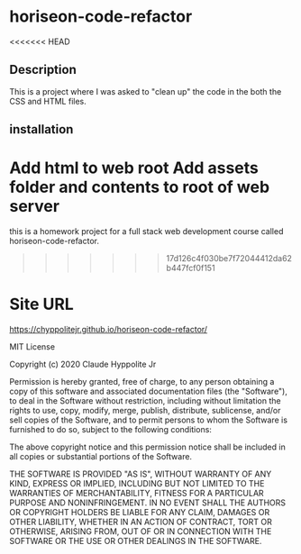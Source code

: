 # horiseon-code-refactor

<<<<<<< HEAD
## Description
This is a project where I was asked to "clean up" the code in the both the CSS and HTML files.

## installation
Add html to web root
Add assets folder and contents to root of web server
=======
this is a homework project for a full stack web development course called horiseon-code-refactor.
>>>>>>> 17d126c4f030be7f72044412da62b447fcf0f151

# Site URL
https://chyppolitejr.github.io/horiseon-code-refactor/


MIT License

Copyright (c) 2020 Claude Hyppolite Jr

Permission is hereby granted, free of charge, to any person obtaining a copy
of this software and associated documentation files (the "Software"), to deal
in the Software without restriction, including without limitation the rights
to use, copy, modify, merge, publish, distribute, sublicense, and/or sell
copies of the Software, and to permit persons to whom the Software is
furnished to do so, subject to the following conditions:

The above copyright notice and this permission notice shall be included in all
copies or substantial portions of the Software.

THE SOFTWARE IS PROVIDED "AS IS", WITHOUT WARRANTY OF ANY KIND, EXPRESS OR
IMPLIED, INCLUDING BUT NOT LIMITED TO THE WARRANTIES OF MERCHANTABILITY,
FITNESS FOR A PARTICULAR PURPOSE AND NONINFRINGEMENT. IN NO EVENT SHALL THE
AUTHORS OR COPYRIGHT HOLDERS BE LIABLE FOR ANY CLAIM, DAMAGES OR OTHER
LIABILITY, WHETHER IN AN ACTION OF CONTRACT, TORT OR OTHERWISE, ARISING FROM,
OUT OF OR IN CONNECTION WITH THE SOFTWARE OR THE USE OR OTHER DEALINGS IN THE
SOFTWARE.